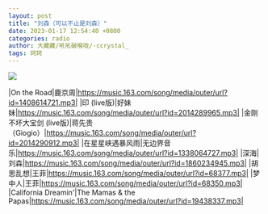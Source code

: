 ```yaml
---
layout: post
title: "刘森（可以不止是刘森）"
date: 2023-01-17 12:54:40 +0800
categories: radio
author: 大藏藏/吼吼破喉咙/-ccrystal_
tags: 珂珂
---
```

![]({{site.baseurl}}/images/cover_20230117.jpg)

|On the Road|鹿京周|https://music.163.com/song/media/outer/url?id=1408614721.mp3|
|印 (live版)|好妹妹|https://music.163.com/song/media/outer/url?id=2014289965.mp3|
|金刚不坏大宝剑 (live版)|蒋先贵（Giogio）|https://music.163.com/song/media/outer/url?id=2014290912.mp3|
|在星星峡遇暴风雨|无边界音乐|https://music.163.com/song/media/outer/url?id=1338064727.mp3|
|深海|刘森|https://music.163.com/song/media/outer/url?id=1860234945.mp3|
|胡思乱想|王菲|https://music.163.com/song/media/outer/url?id=68377.mp3|
|梦中人|王菲|https://music.163.com/song/media/outer/url?id=68350.mp3|
|California Dreamin'|The Mamas & the Papas|https://music.163.com/song/media/outer/url?id=19438337.mp3|


